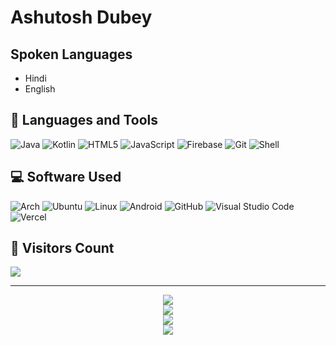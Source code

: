 # Ashutosh Dubey

## Spoken Languages
- Hindi
- English

## 🧰 Languages and Tools
![Java](https://img.shields.io/badge/Java-FAD6D6?style=for-the-badge&logo=java&logoColor=5B4638)
![Kotlin](https://img.shields.io/badge/Kotlin-E8DAEF?style=for-the-badge&logo=kotlin&logoColor=512E5F)
![HTML5](https://img.shields.io/badge/HTML5-FDEDEC?style=for-the-badge&logo=html5&logoColor=943126)
![JavaScript](https://img.shields.io/badge/JavaScript-FEF9E7?style=for-the-badge&logo=javascript&logoColor=7D6608)
![Firebase](https://img.shields.io/badge/Firebase-FDEBD0?style=for-the-badge&logo=firebase&logoColor=7E5109)
![Git](https://img.shields.io/badge/Git-FADBD8?style=for-the-badge&logo=git&logoColor=641E16)
![Shell](https://img.shields.io/badge/Shell-FEF5E7?style=for-the-badge&logo=gnu-bash&logoColor=1C2833)

## 💻 Software Used
![Arch](https://img.shields.io/badge/Arch-D6EAF8?style=for-the-badge&logo=arch-linux&logoColor=154360)
![Ubuntu](https://img.shields.io/badge/Ubuntu-FADBD8?style=for-the-badge&logo=ubuntu&logoColor=943126)
![Linux](https://img.shields.io/badge/Linux-FDF2E9?style=for-the-badge&logo=linux&logoColor=784212)
![Android](https://img.shields.io/badge/Android-D5F5E3?style=for-the-badge&logo=android&logoColor=145A32)
![GitHub](https://img.shields.io/badge/GitHub-EAECEE?style=for-the-badge&logo=github&logoColor=1B2631)
![Visual Studio Code](https://img.shields.io/badge/VS%20Code-D6EAF8?style=for-the-badge&logo=visual-studio-code&logoColor=154360)
![Vercel](https://img.shields.io/badge/Vercel-F2F3F4?style=for-the-badge&logo=vercel&logoColor=1C2833)

## 🧮 Visitors Count
![](https://komarev.com/ghpvc/?username=lyfofashu05&style=plastic)

---

<p align="center">
  <img src="https://github-readme-stats.vercel.app/api?username=lyfofashu05&show_icons=true&theme=radical&count_private=true&hide=prs"/>
  <br>
  <img src="https://github-readme-stats.vercel.app/api/top-langs/?username=lyfofashu05&layout=compact&theme=radical"/>
  <br>
  <img src="https://github-profile-trophy.vercel.app/?username=lyfofashu05&theme=onedark"/>
  <br>
  <img src="https://github-readme-activity-graph.vercel.app/graph?username=lyfofashu05&theme=react-dark"/>
</p>
